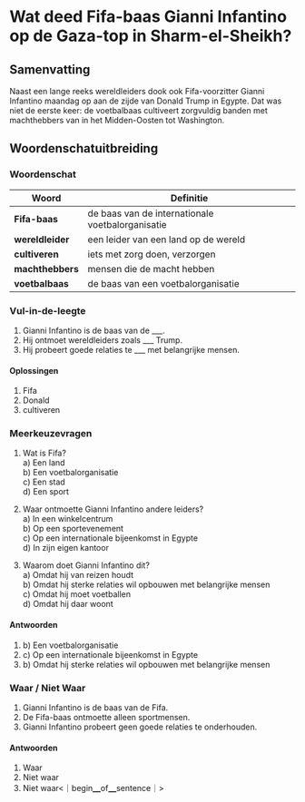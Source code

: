 # Wat deed Fifa-baas Gianni Infantino op de Gaza-top in Sharm-el-Sheikh?

## Samenvatting
Naast een lange reeks wereldleiders dook ook Fifa-voorzitter Gianni Infantino maandag op aan de zijde van Donald Trump in Egypte. Dat was niet de eerste keer: de voetbalbaas cultiveert zorgvuldig banden met machthebbers van in het Midden-Oosten tot Washington.  

## Woordenschatuitbreiding

### Woordenschat

| Woord | Definitie |
|-------|-----------|
| **Fifa-baas** | de baas van de internationale voetbalorganisatie |
| **wereldleider** | een leider van een land op de wereld |
| **cultiveren** | iets met zorg doen, verzorgen |
| **machthebbers** | mensen die de macht hebben |
| **voetbalbaas** | de baas van een voetbalorganisatie |

### Vul-in-de-leegte
1. Gianni Infantino is de baas van de ___.  
2. Hij ontmoet wereldleiders zoals ___ Trump.  
3. Hij probeert goede relaties te ___ met belangrijke mensen.  

#### Oplossingen
1. Fifa  
2. Donald  
3. cultiveren  

### Meerkeuzevragen
1. Wat is Fifa?  
a) Een land  
b) Een voetbalorganisatie  
c) Een stad  
d) Een sport  

2. Waar ontmoette Gianni Infantino andere leiders?  
a) In een winkelcentrum  
b) Op een sportevenement  
c) Op een internationale bijeenkomst in Egypte  
d) In zijn eigen kantoor  

3. Waarom doet Gianni Infantino dit?  
a) Omdat hij van reizen houdt  
b) Omdat hij sterke relaties wil opbouwen met belangrijke mensen  
c) Omdat hij moet voetballen  
d) Omdat hij daar woont  

#### Antwoorden
1. b) Een voetbalorganisatie  
2. c) Op een internationale bijeenkomst in Egypte  
3. b) Omdat hij sterke relaties wil opbouwen met belangrijke mensen  

### Waar / Niet Waar
1. Gianni Infantino is de baas van de Fifa.  
2. De Fifa-baas ontmoette alleen sportmensen.  
3. Gianni Infantino probeert geen goede relaties te onderhouden.  

#### Antwoorden
1. Waar  
2. Niet waar  
3. Niet waar<｜begin▁of▁sentence｜>